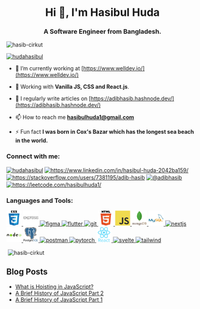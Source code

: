 <h1 align="center">Hi 👋, I'm Hasibul Huda</h1>
<h3 align="center">A Software Engineer from Bangladesh.</h3>

<p align="left"> <img src="https://komarev.com/ghpvc/?username=hasib-cirkut&label=Profile%20views&color=0e75b6&style=flat" alt="hasib-cirkut" /> </p>

<p align="left"> <a href="https://twitter.com/hudahasibul" target="blank"><img src="https://img.shields.io/twitter/follow/hudahasibul?logo=twitter&style=for-the-badge" alt="hudahasibul" /></a> </p>

- 🔭 I’m currently working at [https://www.welldev.io/](https://www.welldev.io/)

- 🌱 Working with **Vanilla JS, CSS and React.js**.

- 📝 I regularly write articles on [https://adibhasib.hashnode.dev/](https://adibhasib.hashnode.dev/)

- 📫 How to reach me **hasibulhuda1@gmail.com**

- ⚡ Fun fact **I was born in Cox's Bazar which has the longest sea beach in the world.**

<h3 align="left">Connect with me:</h3>
<p align="left">
<a href="https://twitter.com/hudahasibul" target="blank"><img align="center" src="https://raw.githubusercontent.com/rahuldkjain/github-profile-readme-generator/master/src/images/icons/Social/twitter.svg" alt="hudahasibul" height="30" width="40" /></a>
<a href="https://www.linkedin.com/in/hasibul-huda-2042ba159/" target="blank"><img align="center" src="https://raw.githubusercontent.com/rahuldkjain/github-profile-readme-generator/master/src/images/icons/Social/linked-in-alt.svg" alt="https://www.linkedin.com/in/hasibul-huda-2042ba159/" height="30" width="40" /></a>
<a href="https://stackoverflow.com/users/7381195/adib-hasib" target="blank"><img align="center" src="https://raw.githubusercontent.com/rahuldkjain/github-profile-readme-generator/master/src/images/icons/Social/stack-overflow.svg" alt="https://stackoverflow.com/users/7381195/adib-hasib" height="30" width="40" /></a>
<a href="https://hashnode.com/@adibhasib" target="blank"><img align="center" src="https://raw.githubusercontent.com/rahuldkjain/github-profile-readme-generator/master/src/images/icons/Social/hashnode.svg" alt="@adibhasib" height="30" width="40" /></a>
<a href="https://leetcode.com/hasibulhuda1/" target="blank"><img align="center" src="https://raw.githubusercontent.com/rahuldkjain/github-profile-readme-generator/master/src/images/icons/Social/leet-code.svg" alt="https://leetcode.com/hasibulhuda1/" height="30" width="40" /></a>
</p>

<h3 align="left">Languages and Tools:</h3>
<p align="left"> <a href="https://www.w3schools.com/css/" target="_blank" rel="noreferrer"> <img src="https://raw.githubusercontent.com/devicons/devicon/master/icons/css3/css3-original-wordmark.svg" alt="css3" width="40" height="40"/> </a> <a href="https://expressjs.com" target="_blank" rel="noreferrer"> <img src="https://raw.githubusercontent.com/devicons/devicon/master/icons/express/express-original-wordmark.svg" alt="express" width="40" height="40"/> </a> <a href="https://www.figma.com/" target="_blank" rel="noreferrer"> <img src="https://www.vectorlogo.zone/logos/figma/figma-icon.svg" alt="figma" width="40" height="40"/> </a> <a href="https://flutter.dev" target="_blank" rel="noreferrer"> <img src="https://www.vectorlogo.zone/logos/flutterio/flutterio-icon.svg" alt="flutter" width="40" height="40"/> </a> <a href="https://git-scm.com/" target="_blank" rel="noreferrer"> <img src="https://www.vectorlogo.zone/logos/git-scm/git-scm-icon.svg" alt="git" width="40" height="40"/> </a> <a href="https://www.w3.org/html/" target="_blank" rel="noreferrer"> <img src="https://raw.githubusercontent.com/devicons/devicon/master/icons/html5/html5-original-wordmark.svg" alt="html5" width="40" height="40"/> </a> <a href="https://developer.mozilla.org/en-US/docs/Web/JavaScript" target="_blank" rel="noreferrer"> <img src="https://raw.githubusercontent.com/devicons/devicon/master/icons/javascript/javascript-original.svg" alt="javascript" width="40" height="40"/> </a> <a href="https://www.mongodb.com/" target="_blank" rel="noreferrer"> <img src="https://raw.githubusercontent.com/devicons/devicon/master/icons/mongodb/mongodb-original-wordmark.svg" alt="mongodb" width="40" height="40"/> </a> <a href="https://www.mysql.com/" target="_blank" rel="noreferrer"> <img src="https://raw.githubusercontent.com/devicons/devicon/master/icons/mysql/mysql-original-wordmark.svg" alt="mysql" width="40" height="40"/> </a> <a href="https://nextjs.org/" target="_blank" rel="noreferrer"> <img src="https://cdn.worldvectorlogo.com/logos/nextjs-2.svg" alt="nextjs" width="40" height="40"/> </a> <a href="https://nodejs.org" target="_blank" rel="noreferrer"> <img src="https://raw.githubusercontent.com/devicons/devicon/master/icons/nodejs/nodejs-original-wordmark.svg" alt="nodejs" width="40" height="40"/> </a> <a href="https://www.postgresql.org" target="_blank" rel="noreferrer"> <img src="https://raw.githubusercontent.com/devicons/devicon/master/icons/postgresql/postgresql-original-wordmark.svg" alt="postgresql" width="40" height="40"/> </a> <a href="https://postman.com" target="_blank" rel="noreferrer"> <img src="https://www.vectorlogo.zone/logos/getpostman/getpostman-icon.svg" alt="postman" width="40" height="40"/> </a> <a href="https://pytorch.org/" target="_blank" rel="noreferrer"> <img src="https://www.vectorlogo.zone/logos/pytorch/pytorch-icon.svg" alt="pytorch" width="40" height="40"/> </a> <a href="https://reactjs.org/" target="_blank" rel="noreferrer"> <img src="https://raw.githubusercontent.com/devicons/devicon/master/icons/react/react-original-wordmark.svg" alt="react" width="40" height="40"/> </a> <a href="https://svelte.dev" target="_blank" rel="noreferrer"> <img src="https://upload.wikimedia.org/wikipedia/commons/1/1b/Svelte_Logo.svg" alt="svelte" width="40" height="40"/> </a> <a href="https://tailwindcss.com/" target="_blank" rel="noreferrer"> <img src="https://www.vectorlogo.zone/logos/tailwindcss/tailwindcss-icon.svg" alt="tailwind" width="40" height="40"/> </a> </p>

<p>&nbsp;<img align="center" src="https://github-readme-stats.vercel.app/api?username=hasib-cirkut&show_icons=true&locale=en" alt="hasib-cirkut" /></p>

## Blog Posts

<!-- BLOG-POST-LIST:START -->
- [What is Hoisting in JavaScript?](https://adibhasib.hashnode.dev/what-is-hoisting-in-javascript)
- [A Brief History of JavaScript Part 2](https://adibhasib.hashnode.dev/a-brief-history-of-javascript-part-2)
- [A Brief History of JavaScript Part 1](https://adibhasib.hashnode.dev/a-brief-history-of-javascript-part-1)
<!-- BLOG-POST-LIST:END -->
